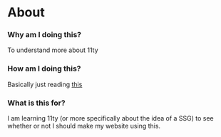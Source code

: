 # About

### Why am I doing this?
To understand more about 11ty

### How am I doing this?
Basically just reading [this](https://www.11ty.dev/docs/getting-started/)

### What is this for?
I am learning 11ty (or more specifically about the idea of a SSG) to see whether or not I should make my website using this.
